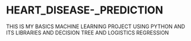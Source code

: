 # HEART_DISEASE-_PREDICTION
THIS IS MY BASICS MACHINE LEARNING PROJECT USING PYTHON AND ITS LIBRARIES  AND DECISION TREE AND LOGISTICS REGRESSION 
